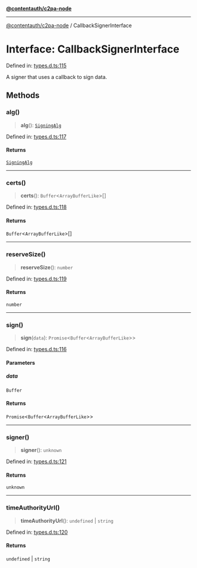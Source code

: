 [**@contentauth/c2pa-node**](../README.md)

***

[@contentauth/c2pa-node](../README.md) / CallbackSignerInterface

# Interface: CallbackSignerInterface

Defined in: [types.d.ts:115](https://github.com/contentauth/c2pa-node-v2/blob/5fc86ffc8659a51143dea77869309236a097edcc/js-src/types.d.ts#L115)

A signer that uses a callback to sign data.

## Methods

### alg()

> **alg**(): [`SigningAlg`](../type-aliases/SigningAlg.md)

Defined in: [types.d.ts:117](https://github.com/contentauth/c2pa-node-v2/blob/5fc86ffc8659a51143dea77869309236a097edcc/js-src/types.d.ts#L117)

#### Returns

[`SigningAlg`](../type-aliases/SigningAlg.md)

***

### certs()

> **certs**(): `Buffer`\<`ArrayBufferLike`\>[]

Defined in: [types.d.ts:118](https://github.com/contentauth/c2pa-node-v2/blob/5fc86ffc8659a51143dea77869309236a097edcc/js-src/types.d.ts#L118)

#### Returns

`Buffer`\<`ArrayBufferLike`\>[]

***

### reserveSize()

> **reserveSize**(): `number`

Defined in: [types.d.ts:119](https://github.com/contentauth/c2pa-node-v2/blob/5fc86ffc8659a51143dea77869309236a097edcc/js-src/types.d.ts#L119)

#### Returns

`number`

***

### sign()

> **sign**(`data`): `Promise`\<`Buffer`\<`ArrayBufferLike`\>\>

Defined in: [types.d.ts:116](https://github.com/contentauth/c2pa-node-v2/blob/5fc86ffc8659a51143dea77869309236a097edcc/js-src/types.d.ts#L116)

#### Parameters

##### data

`Buffer`

#### Returns

`Promise`\<`Buffer`\<`ArrayBufferLike`\>\>

***

### signer()

> **signer**(): `unknown`

Defined in: [types.d.ts:121](https://github.com/contentauth/c2pa-node-v2/blob/5fc86ffc8659a51143dea77869309236a097edcc/js-src/types.d.ts#L121)

#### Returns

`unknown`

***

### timeAuthorityUrl()

> **timeAuthorityUrl**(): `undefined` \| `string`

Defined in: [types.d.ts:120](https://github.com/contentauth/c2pa-node-v2/blob/5fc86ffc8659a51143dea77869309236a097edcc/js-src/types.d.ts#L120)

#### Returns

`undefined` \| `string`
